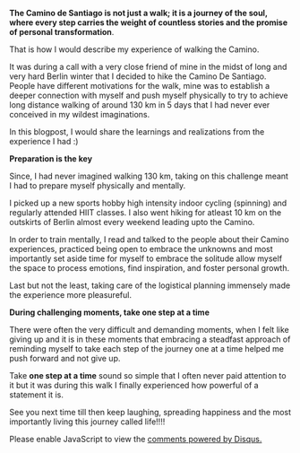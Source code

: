 <!-- 
.. title: Journey of Reflection: A walk to Camino
.. slug: journey-of-reflection-a-walk-to-camino
.. date: 2023-06-12 21:44:47 UTC+05:30
.. tags:
.. category: 
.. link: 
.. description: 
.. type: text
-->

**The Camino de Santiago is not just a walk; it is a journey of the soul, where every step carries the weight of countless stories and the promise of personal transformation**. 

That is how I would describe my experience of walking the Camino.

It was during a call with a very close friend of mine in the midst of long and very hard Berlin winter that I decided to hike the Camino De Santiago. People have different motivations for the walk, mine was to establish a deeper connection with myself and push myself physically to try to achieve long distance walking of around 130 km in 5 days that I had never ever conceived in my wildest imaginations.

In this blogpost, I would share the learnings and realizations from the experience I had :)

**Preparation is the key**

Since, I had never imagined walking 130 km, taking on this challenge meant I had to prepare myself physically and mentally.

I picked up a new sports hobby high intensity indoor cycling (spinning) and regularly attended HIIT classes. I also went hiking for atleast 10 km on the outskirts of Berlin almost every weekend leading upto the Camino.

In order to train mentally, I read and talked to the people about their Camino experiences, practiced being open to embrace the unknowns and most importantly set aside time for myself to embrace the solitude allow myself the space to process emotions, find inspiration, and foster personal growth.

Last but not the least, taking care of the logistical planning immensely made the experience more pleasureful.

**During challenging moments, take one step at a time**

There were often the very difficult and demanding moments, when I felt like giving up and it is in these moments that embracing a steadfast approach of reminding myself to take each step of the journey one at a time helped me push forward and not give up. 

Take **one step at a time** sound so simple that I often never paid attention to it but it was during this walk I finally experienced how powerful of a statement it is. 



See you next time till then keep laughing, spreading happiness and the most importantly living this journey called life!!!! 


<div id="disqus_thread"></div>
<script>
/**
* RECOMMENDED CONFIGURATION VARIABLES: EDIT AND UNCOMMENT THE SECTION BELOW TO INSERT DYNAMIC VALUES FROM YOUR PLATFORM OR CMS.
* LEARN WHY DEFINING THESE VARIABLES IS IMPORTANT: https://disqus.com/admin/universalcode/#configuration-variables
*/
/*
var disqus_config = function () {
this.page.url = PAGE_URL; // Replace PAGE_URL with your page's canonical URL variable
this.page.identifier = PAGE_IDENTIFIER; // Replace PAGE_IDENTIFIER with your page's unique identifier variable
};
*/
(function() { // DON'T EDIT BELOW THIS LINE
var d = document, s = d.createElement('script');

s.src = '//avoyage.disqus.com/embed.js';

s.setAttribute('data-timestamp', +new Date());
(d.head || d.body).appendChild(s);
})();
</script>
<noscript>Please enable JavaScript to view the <a href="https://disqus.com/?ref_noscript" rel="nofollow">comments powered by Disqus.</a></noscript>
